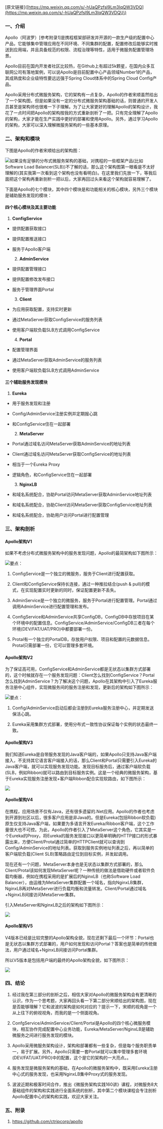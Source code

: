 \[原文链接\]\([https://mp.weixin.qq.com/s/-hUaQPzfsl9Lm3IqQW3VDQ](https://mp.weixin.qq.com/s/-hUaQPzfsl9Lm3IqQW3VDQ\)\)

### 一、介绍

Apollo（阿波罗）\[参考附录1\]是携程框架部研发并开源的一款生产级的配置中心产品，它能够集中管理应用在不同环境、不同集群的配置，配置修改后能够实时推送到应用端，并且具备规范的权限、流程治理等特性，适用于微服务配置管理场景。

Apollo目前在国内开发者社区比较热，在Github上有超过5k颗星，在国内众多互联网公司有落地案例，可以说Apollo是目前配置中心产品领域Number1的产品，其成熟度和企业级特性要远远强于Spring Cloud体系中的Spring Cloud Config产品。

Apollo采用分布式微服务架构，它的架构有一点复杂，Apollo的作者宋顺虽然给出了一个架构图，但是如果没有一定的分布式微服务架构基础的话，则普通的开发人员甚至是架构师也很难一下子理解。为了让大家更好的理解Apollo的架构设计，我花了一点时间把Apollo的架构按我的方式重新剖析了一把。只有完全理解了Apollo的架构，大家才能在生产实践中更好的部署和使用Apollo。另外，通过学习Apollo的架构，大家可以深入理解微服务架构的一些基本原理。

### 二、架构和模块

下图是Apollo的作者宋顺给出的架构图：

![](https://mmbiz.qpic.cn/mmbiz_png/ELH62gpbFmGdnIjxDT7AOQyZgl2KQnz6LCwSGeZjrh5DlMd0MMxVIepCFQKdE6vfJWbZOKiaHqEcmia1nJia2o7Vg/640?wx_fmt=png&wxfrom=5&wx_lazy=1&wx_co=1)如果没有足够的分布式微服务架构的基础，对携程的一些框架产品\(比如Software Load Balancer\(SLB\)\)不了解的话，那么这个架构图第一眼看是不太好理解的\(其实我第一次看到这个架构也没有看明白\)。在这里我们先放一下，等我后面把这个架构再重新剖析一把以后，大家再回过头来看这个架构就容易理解了。

下面是Apollo的七个模块，其中四个模块是和功能相关的核心模块，另外三个模块是辅助服务发现的模块：

#### 四个核心模块及其主要功能

1. **ConfigService**

* 提供配置获取接口

* 提供配置推送接口

* 服务于Apollo客户端

   2. **AdminService**

* 提供配置管理接口

* 提供配置修改发布接口

* 服务于管理界面Portal

   3. **Client**

* 为应用获取配置，支持实时更新

* 通过MetaServer获取ConfigService的服务列表

* 使用客户端软负载SLB方式调用ConfigService

    4. **Portal**

* 配置管理界面

* 通过MetaServer获取AdminService的服务列表

* 使用客户端软负载SLB方式调用AdminService

#### 三个辅助服务发现模块

1. **Eureka**

* 用于服务发现和注册

* Config/AdminService注册实例并定期报心跳

* 和ConfigService住在一起部署

    2. **MetaServer**

* Portal通过域名访问MetaServer获取AdminService的地址列表

* Client通过域名访问MetaServer获取ConfigService的地址列表

* 相当于一个Eureka Proxy

* 逻辑角色，和ConfigService住在一起部署

    3. **NginxLB**

* 和域名系统配合，协助Portal访问MetaServer获取AdminService地址列表

* 和域名系统配合，协助Client访问MetaServer获取ConfigService地址列表

* 和域名系统配合，协助用户访问Portal进行配置管理

### 三、架构剖析

#### Apollo架构V1

如果不考虑分布式微服务架构中的服务发现问题，Apollo的最简架构如下图所示：

![](https://mmbiz.qpic.cn/mmbiz_png/ELH62gpbFmGdnIjxDT7AOQyZgl2KQnz6SNgVAvt0zKibxC0IqAQxvjkMibc0k8ibk1fZ0d7UGLSf96ibupPJ2jueOg/640?wx_fmt=png&wxfrom=5&wx_lazy=1&wx_co=1)要点：

1. ConfigService是一个独立的微服务，服务于Client进行配置获取。

2. Client和ConfigService保持长连接，通过一种推拉结合\(push & pull\)的模式，在实现配置实时更新的同时，保证配置更新不丢失。

3. AdminService是一个独立的微服务，服务于Portal进行配置管理。Portal通过调用AdminService进行配置管理和发布。

4. ConfigService和AdminService共享ConfigDB，ConfigDB中存放项目在某个环境中的配置信息。ConfigService/AdminService/ConfigDB三者在每个环境\(DEV/FAT/UAT/PRO\)中都要部署一份。

5. Protal有一个独立的PortalDB，存放用户权限、项目和配置的元数据信息。Protal只需部署一份，它可以管理多套环境。

#### Apollo架构V2

为了保证高可用，ConfigService和AdminService都是无状态以集群方式部署的，这个时候就存在一个服务发现问题：Client怎么找到ConfigService？Portal怎么找到AdminService？为了解决这个问题，Apollo在其架构中引入了Eureka服务注册中心组件，实现微服务间的服务注册和发现，更新后的架构如下图所示：

![](https://mmbiz.qpic.cn/mmbiz_png/ELH62gpbFmGdnIjxDT7AOQyZgl2KQnz6ZlJ302ppv4uFSD2yOEvegiakoU9jxpDiaJpibDeQDkTDm0zW894avicdzQ/640?wx_fmt=png&wxfrom=5&wx_lazy=1&wx_co=1)要点：

1. Config/AdminService启动后都会注册到Eureka服务注册中心，并定期发送保活心跳。

2. Eureka采用集群方式部署，使用分布式一致性协议保证每个实例的状态最终一致。

#### Apollo架构V3

我们知道Eureka是自带服务发现的Java客户端的，如果Apollo只支持Java客户端接入，不支持其它语言客户端接入的话，那么Client和Portal只需要引入Eureka的Java客户端，就可以实现服务发现功能。发现目标服务后，通过客户端软负载\(SLB，例如Ribbon\)就可以路由到目标服务实例。这是一个经典的微服务架构，基于Eureka实现服务注册发现+客户端Ribbon配合实现软路由，如下图所示：

![](https://mmbiz.qpic.cn/mmbiz_png/ELH62gpbFmGdnIjxDT7AOQyZgl2KQnz6j1ibjBNnvSya8bibOKXiaulSwhDtp3r8cFyYGicnfIBia7OUhdbkiahcUByA/640?wx_fmt=png&wxfrom=5&wx_lazy=1&wx_co=1)

#### Apollo架构V4

在携程，应用场景不仅有Java，还有很多遗留的.Net应用。Apollo的作者也考虑到开源到社区以后，很多客户应用是非Java的。但是Eureka\(包括Ribbon软负载\)原生仅支持Java客户端，如果要为多语言开发Eureka/Ribbon客户端，这个工作量很大也不可控。为此，Apollo的作者引入了MetaServer这个角色，它其实是一个Eureka的Proxy，将Eureka的服务发现接口以更简单明确的HTTP接口的形式暴露出来，方便Client/Protal通过简单的HTTPClient就可以查询到Config/AdminService的地址列表。获取到服务实例地址列表之后，再以简单的客户端软负载\(Client SLB\)策略路由定位到目标实例，并发起调用。

现在还有一个问题，MetaServer本身也是无状态以集群方式部署的，那么Client/Protal该如何发现MetaServer呢？一种传统的做法是借助硬件或者软件负载均衡器，例如在携程采用的是扩展后的NginxLB（也称Software Load Balancer），由运维为MetaServer集群配置一个域名，指向NginxLB集群，NginxLB再对MetaServer进行负载均衡和流量转发。Client/Portal通过域名+NginxLB间接访问MetaServer集群。

引入MetaServer和NginxLB之后的架构如下图所示：

![](https://mmbiz.qpic.cn/mmbiz_png/ELH62gpbFmGdnIjxDT7AOQyZgl2KQnz6LiaNQTIvkd1TjJHtqLasO6AvXRb6K8s5wLO6J2NZAsTV9w0GtS2OLdg/640?wx_fmt=png&wxfrom=5&wx_lazy=1&wx_co=1)

#### Apollo架构V5

V4版本已经是比较完整的Apollo架构全貌，现在还剩下最后一个环节：Portal也是无状态以集群方式部署的，用户如何发现和访问Portal？答案也是简单的传统做法，用户通过域名+NginxLB间接访问Portal集群。

所以V5版本是包括用户端的最终的Apollo架构全貌，如下图所示：

![](https://mmbiz.qpic.cn/mmbiz_png/ELH62gpbFmGdnIjxDT7AOQyZgl2KQnz68zZFSDpHfa80ppne7gbP4ROOLJSuZT7E2uEdf1OTR9zthLNFkIZSLQ/640?wx_fmt=png&wxfrom=5&wx_lazy=1&wx_co=1)

### 四、结论

1. 经过我在第三部分的剖析之后，相信大家对Apollo的微服务架构会有更清晰的认识，作为一个思考题，大家再回头看一下第二部分宋顺给出的架构图，现在是否能够理解？它和波波的架构是如何对应的？提示一下，宋顺的视角是一个从上往下的俯视视角，而我的是一个侧面视角。

2. ConfgService/AdminService/Client/Portal是Apollo的四个核心微服务模块，相互协作完成配置中心业务功能，Eureka/MetaServer/NginxLB是辅助微服务之间进行服务发现的模块。

3. Apollo采用微服务架构设计，架构和部署都有一些复杂，但是每个服务职责单一，易于扩展。另外，Apollo只需要一套Portal就可以集中管理多套环境\(DEV/FAT/UAT/PRO\)中的配置，这个是它的架构的一大亮点。。

4. 服务发现是微服务架构的基础，在Apollo的微服务架构中，既采用Eureka注册中心式的服务发现，也采用NginxLB集中Proxy式的服务发现。

5. 波波近期和极客时间合作，推出《微服务架构实践160讲》课程，对微服务8大基础组件的架构和实践进行全面系统的剖析，其中第二个模块课程会专注剖析Apollo配置中心的架构和实践，欢迎大家关注。

### 五、附录

1. https://github.com/ctripcorp/apollo



